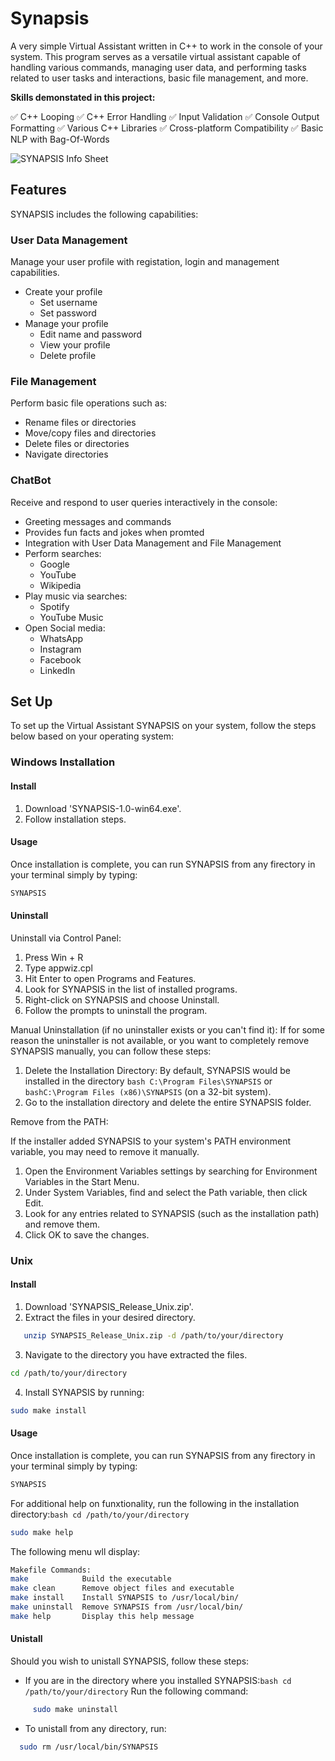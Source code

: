 # Synapsis
A very simple Virtual Assistant written in C++ to work in the console of your system. This program serves as a versatile virtual assistant capable of handling various commands, managing user data, and performing tasks related to user tasks and interactions, basic file management, and more.

**Skills demonstated in this project:**

️✅ C++ Looping
️✅ C++ Error Handling
️✅ Input Validation
️✅ Console Output Formatting
️✅ Various C++ Libraries
️✅ Cross-platform Compatibility
️✅ Basic NLP with Bag-Of-Words

![SYNAPSIS Info Sheet](https://github.com/user-attachments/assets/fd0cdfc8-681b-411a-8265-31a6a9e2c58e)

## Features
SYNAPSIS includes the following capabilities:

### User Data Management
Manage your user profile with registation, login and management capabilities.
- Create your profile
  - Set username
  - Set password
- Manage your profile
   - Edit name and password
   - View your profile
   - Delete profile
     
### File Management
Perform basic file operations such as:
- Rename files or directories
- Move/copy files and directories
- Delete files or directories
- Navigate directories

### ChatBot
Receive and respond to user queries interactively in the console:
- Greeting messages and commands
- Provides fun facts and jokes when promted
- Integration with User Data Management and File Management
- Perform searches:
  - Google
  - YouTube
  - Wikipedia
- Play music via searches:
  - Spotify
  - YouTube Music
- Open Social media:
  - WhatsApp
  - Instagram
  - Facebook
  - LinkedIn

## Set Up
To set up the Virtual Assistant SYNAPSIS on your system, follow the steps below based on your operating system:

### Windows Installation
#### Install
1. Download 'SYNAPSIS-1.0-win64.exe'.
2. Follow installation steps.

#### Usage
Once installation is complete, you can run SYNAPSIS from any firectory in your terminal simply by typing:
 ```bash
 SYNAPSIS
 ```
#### Uninstall
Uninstall via Control Panel:
1. Press Win + R
2. Type appwiz.cpl
3. Hit Enter to open Programs and Features.
4. Look for SYNAPSIS in the list of installed programs.
5. Right-click on SYNAPSIS and choose Uninstall.
6. Follow the prompts to uninstall the program.

Manual Uninstallation (if no uninstaller exists or you can't find it):
If for some reason the uninstaller is not available, or you want to completely remove SYNAPSIS manually, you can follow these steps:
1. Delete the Installation Directory:
By default, SYNAPSIS would be installed in the directory ```bash C:\Program Files\SYNAPSIS``` or ```bashC:\Program Files (x86)\SYNAPSIS``` (on a 32-bit system).
2. Go to the installation directory and delete the entire SYNAPSIS folder.

Remove from the PATH:

If the installer added SYNAPSIS to your system's PATH environment variable, you may need to remove it manually.
1. Open the Environment Variables settings by searching for Environment Variables in the Start Menu.
2. Under System Variables, find and select the Path variable, then click Edit.
3. Look for any entries related to SYNAPSIS (such as the installation path) and remove them.
4. Click OK to save the changes.

### Unix
#### Install
1. Download 'SYNAPSIS_Release_Unix.zip'.
2. Extract the files in your desired directory.
```bash
   unzip SYNAPSIS_Release_Unix.zip -d /path/to/your/directory
```
3. Navigate to the directory you have extracted the files.
```bash
cd /path/to/your/directory
```
4. Install SYNAPSIS by running:
```bash
sudo make install
```
#### Usage
Once installation is complete, you can run SYNAPSIS from any firectory in your terminal simply by typing:
 ```bash
 SYNAPSIS
 ```
      
For additional help on funxtionality, run the following in the installation directory:```bash cd /path/to/your/directory```

```bash
sudo make help
```
      
The following menu wll display:
  ```bash
  Makefile Commands:
  make            Build the executable
  make clean      Remove object files and executable
  make install    Install SYNAPSIS to /usr/local/bin/
  make uninstall  Remove SYNAPSIS from /usr/local/bin/
  make help       Display this help message
  ```

#### Unistall
Should you wish to unistall SYNAPSIS, follow these steps:
- If you are in the directory where you installed SYNAPSIS:```bash cd /path/to/your/directory```
Run the following command:
 ```bash
      sudo make uninstall
 ```
- To unistall from any directory, run:
```bash
  sudo rm /usr/local/bin/SYNAPSIS
```

